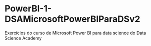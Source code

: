 # PowerBI-1-DSAMicrosoftPowerBIParaDSv2
Exercícios do curso de Microsoft Power BI para data science do Data Science Academy

